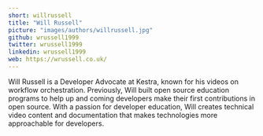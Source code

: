 ```yaml
---
short: willrussell
title: "Will Russell"
picture: "images/authors/willrussell.jpg"
github: wrussell1999
twitter: wrussell1999
linkedin: wrussell1999
web: https://wrussell.co.uk/
---
```


Will Russell is a Developer Advocate at Kestra, known for his videos on workflow orchestration. Previously, Will built open source education programs to help up and coming developers make their first contributions in open source. With a passion for developer education, Will creates technical video content and documentation that makes technologies more approachable for developers.